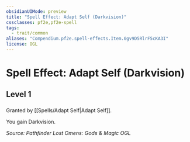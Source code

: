 ```yaml
---
obsidianUIMode: preview
title: "Spell Effect: Adapt Self (Darkvision)"
cssclasses: pf2e,pf2e-spell
tags:
  - trait/common
aliases: "Compendium.pf2e.spell-effects.Item.0gv9D5RlrF5cKA3I"
license: OGL
---
```

# Spell Effect: Adapt Self (Darkvision)
## Level 1
### 






Granted by [[Spells/Adapt Self|Adapt Self]].

You gain Darkvision.

*Source: Pathfinder Lost Omens: Gods & Magic*
*OGL*